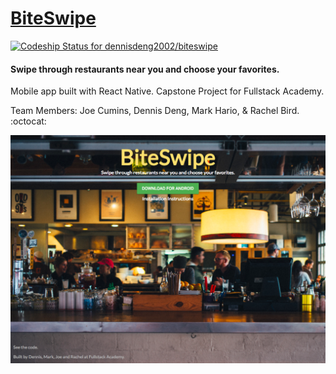# [BiteSwipe](https://biteswipe.herokuapp.com/)

[ ![Codeship Status for dennisdeng2002/biteswipe](https://app.codeship.com/projects/51f6ec90-c622-0134-97c6-6634c9578aaa/status?branch=master)](https://app.codeship.com/projects/198531)
#### Swipe through restaurants near you and choose your favorites.

Mobile app built with React Native.
Capstone Project for Fullstack Academy.

Team Members: Joe Cumins, Dennis Deng, Mark Hario, & Rachel Bird. :octocat:

![Biteswipe Landing Page](/public/landing-page.png?raw=true "Main Screen")
